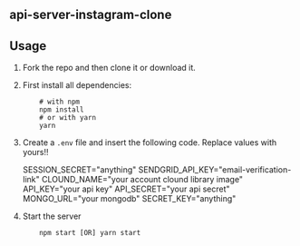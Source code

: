 ## api-server-instagram-clone

## Usage
1. Fork the repo and then clone it or download it.
2. First install all dependencies:
	```
		# with npm
		npm install
		# or with yarn
		yarn
	```
3. Create a `.env` file and insert the following code. Replace values with yours!!
	
	SESSION_SECRET="anything"
	SENDGRID_API_KEY="email-verification-link"
	CLOUND_NAME="your account clound library image"
	API_KEY="your api key"
	API_SECRET="your api secret"
	MONGO_URL="your mongodb"
	SECRET_KEY="anything"
	
4. Start the server
	```
		npm start [OR] yarn start
	```